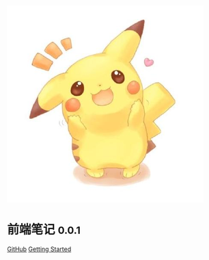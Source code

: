
![logo](_media/avator.jpeg ':size=100')
# 前端笔记 <small>0.0.1</small>


[GitHub](https://github.com/mengfanfei/myDocs/)
[Getting Started](#welcome)